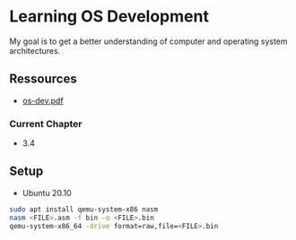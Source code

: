 # Learning OS Development

My goal is to get a better understanding of computer and operating system architectures. 

## Ressources
- [os-dev.pdf](https://www.cs.bham.ac.uk/~exr/lectures/opsys/10_11/lectures/os-dev.pdf)

### Current Chapter
- 3.4

## Setup

- Ubuntu 20.10

``` bash
sudo apt install qemu-system-x86 nasm
nasm <FILE>.asm -f bin -o <FILE>.bin
qemu-system-x86_64 -drive format=raw,file=<FILE>.bin
```
